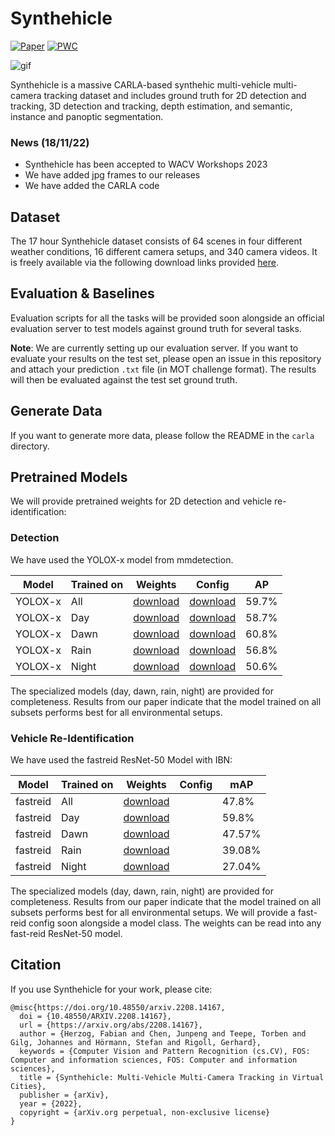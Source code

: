 # Synthehicle

[![Paper](http://img.shields.io/badge/paper-arxiv.2208.14167-B31B1B.svg)](https://arxiv.org/abs/2208.14167)
[![PWC](https://img.shields.io/endpoint.svg?url=https://paperswithcode.com/badge/synthehicle-multi-vehicle-multi-camera/multi-object-tracking-on-synthehicle)](https://paperswithcode.com/sota/multi-object-tracking-on-synthehicle)

![gif](synthehicle.gif)

Synthehicle is a massive CARLA-based synthehic multi-vehicle multi-camera tracking dataset and includes ground truth for 2D detection and tracking, 3D detection and tracking, depth estimation, and semantic, instance and panoptic segmentation. 

### News (18/11/22)
 
* Synthehicle has been accepted to WACV Workshops 2023
* We have added jpg frames to our releases
* We have added the CARLA code

## Dataset

The 17 hour Synthehicle dataset consists of 64 scenes in four different weather conditions, 16 different camera setups, and 340 camera videos. It is freely available via the following download links provided [here](DOWNLOAD.md).

## Evaluation & Baselines

Evaluation scripts for all the tasks will be provided soon alongside an official evaluation server to test models against ground truth for several tasks.

**Note**: We are currently setting up our evaluation server. If you want to evaluate your results on the test set, please open an issue in this repository and attach your prediction `.txt` file (in MOT challenge format). The results will then be evaluated against the test set ground truth. 

## Generate Data

If you want to generate more data, please follow the README in the `carla` directory.

## Pretrained Models

We will provide pretrained weights for 2D detection and vehicle re-identification:

### Detection 
We have used the YOLOX-x model from mmdetection.

| Model   | Trained on | Weights                                                                                                                                                                     | Config                                                                                                                                                                   | AP    |
| ------- | ---------- | --------------------------------------------------------------------------------------------------------------------------------------------------------------------------- | ------------------------------------------------------------------------------------------------------------------------------------------------------------------------ | ----- |
| YOLOX-x | All        | [download](https://webdisk.ads.mwn.de/Handlers/AnonymousDownload.ashx?folder=18e2eac4&path=Datenbanken\Synthehicle\pretrained_models\detection\yolox_synthehicle_all.pth)   | [download](https://webdisk.ads.mwn.de/Handlers/AnonymousDownload.ashx?folder=18e2eac4&path=Datenbanken\Synthehicle\pretrained_models\detection\yolox_x_8x8_300e_coco.py) | 59.7% |
| YOLOX-x | Day        | [download](https://webdisk.ads.mwn.de/Handlers/AnonymousDownload.ashx?folder=18e2eac4&path=Datenbanken\Synthehicle\pretrained_models\detection\yolox_synthehicle_day.pth)   | [download](https://webdisk.ads.mwn.de/Handlers/AnonymousDownload.ashx?folder=18e2eac4&path=Datenbanken\Synthehicle\pretrained_models\detection\yolox_x_8x8_300e_coco.py) | 58.7% |
| YOLOX-x | Dawn       | [download](https://webdisk.ads.mwn.de/Handlers/AnonymousDownload.ashx?folder=18e2eac4&path=Datenbanken\Synthehicle\pretrained_models\detection\yolox_synthehicle_dawn.pth)  | [download](https://webdisk.ads.mwn.de/Handlers/AnonymousDownload.ashx?folder=18e2eac4&path=Datenbanken\Synthehicle\pretrained_models\detection\yolox_x_8x8_300e_coco.py) | 60.8% |
| YOLOX-x | Rain       | [download](https://webdisk.ads.mwn.de/Handlers/AnonymousDownload.ashx?folder=18e2eac4&path=Datenbanken\Synthehicle\pretrained_models\detection\yolox_synthehicle_rain.pth)  | [download](https://webdisk.ads.mwn.de/Handlers/AnonymousDownload.ashx?folder=18e2eac4&path=Datenbanken\Synthehicle\pretrained_models\detection\yolox_x_8x8_300e_coco.py) | 56.8% |
| YOLOX-x | Night      | [download](https://webdisk.ads.mwn.de/Handlers/AnonymousDownload.ashx?folder=18e2eac4&path=Datenbanken\Synthehicle\pretrained_models\detection\yolox_synthehicle_night.pth) | [download](https://webdisk.ads.mwn.de/Handlers/AnonymousDownload.ashx?folder=18e2eac4&path=Datenbanken\Synthehicle\pretrained_models\detection\yolox_x_8x8_300e_coco.py) | 50.6% |

The specialized models (day, dawn, rain, night) are provided for completeness. Results from our paper indicate that the model trained on all subsets performs best for all environmental setups.

### Vehicle Re-Identification

We have used the fastreid ResNet-50 Model with IBN:

| Model    | Trained on | Weights                                                                                                                                                          | Config | mAP    |
| -------- | ---------- | ---------------------------------------------------------------------------------------------------------------------------------------------------------------- | ------ | ------ |
| fastreid | All        | [download](https://webdisk.ads.mwn.de/Handlers/AnonymousDownload.ashx?folder=18e2eac4&path=Datenbanken\Synthehicle\pretrained_models\reid\synthehicle_all.pth)   |        | 47.8%  |
| fastreid | Day        | [download](https://webdisk.ads.mwn.de/Handlers/AnonymousDownload.ashx?folder=18e2eac4&path=Datenbanken\Synthehicle\pretrained_models\reid\synthehicle_day.pth)   |        | 59.8%  |
| fastreid | Dawn       | [download](https://webdisk.ads.mwn.de/Handlers/AnonymousDownload.ashx?folder=18e2eac4&path=Datenbanken\Synthehicle\pretrained_models\reid\synthehicle_dawn.pth)  |        | 47.57% |
| fastreid | Rain       | [download](https://webdisk.ads.mwn.de/Handlers/AnonymousDownload.ashx?folder=18e2eac4&path=Datenbanken\Synthehicle\pretrained_models\reid\synthehicle_rain.pth)  |        | 39.08% |
| fastreid | Night      | [download](https://webdisk.ads.mwn.de/Handlers/AnonymousDownload.ashx?folder=18e2eac4&path=Datenbanken\Synthehicle\pretrained_models\reid\synthehicle_night.pth) |        | 27.04% |

The specialized models (day, dawn, rain, night) are provided for completeness. Results from our paper indicate that the model trained on all subsets performs best for all environmental setups. We will provide a fast-reid config soon alongside a model class. The weights can be read into any fast-reid ResNet-50 model.


## Citation   

If you use Synthehicle for your work, please cite:

```
@misc{https://doi.org/10.48550/arxiv.2208.14167,
  doi = {10.48550/ARXIV.2208.14167},
  url = {https://arxiv.org/abs/2208.14167},
  author = {Herzog, Fabian and Chen, Junpeng and Teepe, Torben and Gilg, Johannes and Hörmann, Stefan and Rigoll, Gerhard},
  keywords = {Computer Vision and Pattern Recognition (cs.CV), FOS: Computer and information sciences, FOS: Computer and information sciences},
  title = {Synthehicle: Multi-Vehicle Multi-Camera Tracking in Virtual Cities},
  publisher = {arXiv},
  year = {2022},
  copyright = {arXiv.org perpetual, non-exclusive license}
}

``` 
